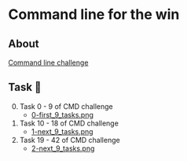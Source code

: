 # Command line for the win

## About
[Command line challenge](https://cmdchallenge.com/)

## Task :page_with_curl:
0. Task 0 - 9 of CMD challenge
	* [0-first_9_tasks.png](0-first_9_tasks.png)
1. Task 10 - 18 of CMD challenge
	* [1-next_9_tasks.png](1-next_9_tasks.png)
2. Task 19 - 42 of CMD challenge
	* [2-next_9_tasks.png](2-next_9_tasks.png)
